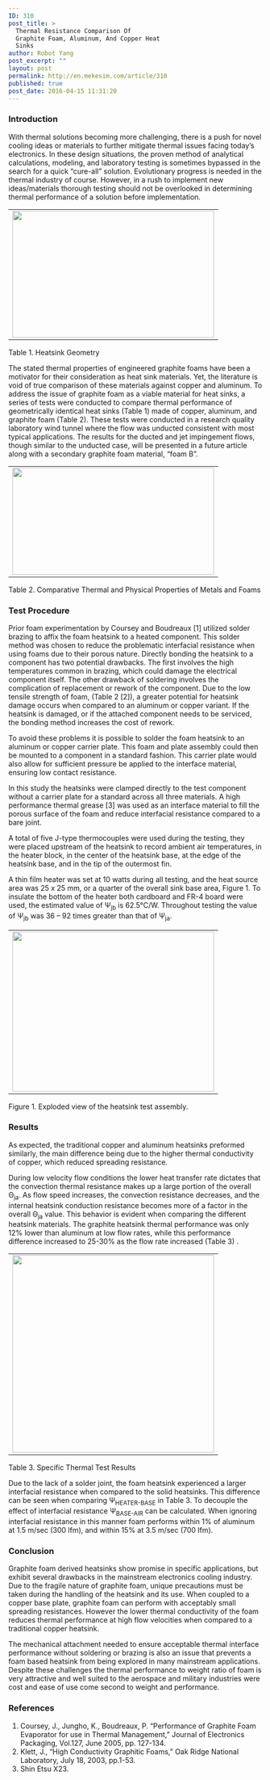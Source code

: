 ```yaml
---
ID: 310
post_title: >
  Thermal Resistance Comparison Of
  Graphite Foam, Aluminum, And Copper Heat
  Sinks
author: Robot Yang
post_excerpt: ""
layout: post
permalink: http://en.mekesim.com/article/310
published: true
post_date: 2016-04-15 11:31:20
---
```

<h3><strong>Introduction</strong></h3>
With thermal solutions becoming more challenging, there is a push for novel cooling ideas or materials to further mitigate thermal issues facing today’s electronics. In these design situations, the proven method of analytical calculations, modeling, and laboratory testing is sometimes bypassed in the search for a quick “cure-all” solution. Evolutionary progress is needed in the thermal industry of course. However, in a rush to implement new ideas/materials thorough testing should not be overlooked in determining thermal performance of a solution before implementation.
<table border="0" width="100%" cellspacing="0" cellpadding="0">
<tbody>
<tr>
<td align="center"><img class="alignnone size-full wp-image-311" src="http://www.mekesim.com/wp-content/uploads/2016/04/2006_Feb_TechBrief_Table1.jpg" width="400" height="251" alt="" /></td>
</tr>
</tbody>
</table>
Table 1. Heatsink Geometry

The stated thermal properties of engineered graphite foams have been a motivator for their consideration as heat sink materials. Yet, the literature is void of true comparison of these materials against copper and aluminum. To address the issue of graphite foam as a viable material for heat sinks, a series of tests were conducted to compare thermal performance of geometrically identical heat sinks (Table 1) made of copper, aluminum, and graphite foam (Table 2). These tests were conducted in a research quality laboratory wind tunnel where the flow was unducted consistent with most typical applications. The results for the ducted and jet impingement flows, though similar to the unducted case, will be presented in a future article along with a secondary graphite foam material, “foam B”.
<table border="0" width="100%" cellspacing="0" cellpadding="0">
<tbody>
<tr>
<td align="center"><img class="alignnone size-full wp-image-312" src="http://www.mekesim.com/wp-content/uploads/2016/04/2006_Feb_TechBrief_Table2.jpg" width="400" height="212" alt="" /></td>
</tr>
</tbody>
</table>
Table 2. Comparative Thermal and Physical Properties of Metals and Foams
<h3><strong>Test Procedure</strong></h3>
Prior foam experimentation by Coursey and Boudreaux [1] utilized solder brazing to affix the foam heatsink to a heated component. This solder method was chosen to reduce the problematic interfacial resistance when using foams due to their porous nature. Directly bonding the heatsink to a component has two potential drawbacks. The first involves the high temperatures common in brazing, which could damage the electrical component itself. The other drawback of soldering involves the complication of replacement or rework of the component. Due to the low tensile strength of foam, (Table 2 [2]), a greater potential for heatsink damage occurs when compared to an aluminum or copper variant. If the heatsink is damaged, or if the attached component needs to be serviced, the bonding method increases the cost of rework.

To avoid these problems it is possible to solder the foam heatsink to an aluminum or copper carrier plate. This foam and plate assembly could then be mounted to a component in a standard fashion. This carrier plate would also allow for sufficient pressure be applied to the interface material, ensuring low contact resistance.

In this study the heatsinks were clamped directly to the test component without a carrier plate for a standard across all three materials. A high performance thermal grease [3] was used as an interface material to fill the porous surface of the foam and reduce interfacial resistance compared to a bare joint.

A total of five J-type thermocouples were used during the testing, they were placed upstream of the heatsink to record ambient air temperatures, in the heater block, in the center of the heatsink base, at the edge of the heatsink base, and in the tip of the outermost fin.

A thin film heater was set at 10 watts during all testing, and the heat source area was 25 x 25 mm, or a quarter of the overall sink base area, Figure 1. To insulate the bottom of the heater both cardboard and FR-4 board were used, the estimated value of Ψ<sub>jb</sub> is 62.5°C/W. Throughout testing the value of Ψ<sub>jb</sub> was 36 – 92 times greater than that of Ψ<sub>ja</sub>.
<table border="0" width="100%" cellspacing="0" cellpadding="0">
<tbody>
<tr>
<td align="center"><img class="alignnone size-full wp-image-313" src="http://www.mekesim.com/wp-content/uploads/2016/04/2006_Feb_TechBrief_Figure1.jpg" width="400" height="317" alt="" /></td>
</tr>
</tbody>
</table>
Figure 1. Exploded view of the heatsink test assembly.
<h3><strong>Results</strong></h3>
As expected, the traditional copper and aluminum heatsinks preformed similarly, the main difference being due to the higher thermal conductivity of copper, which reduced spreading resistance.

During low velocity flow conditions the lower heat transfer rate dictates that the convection thermal resistance makes up a large portion of the overall Θ<sub>ja</sub>. As flow speed increases, the convection resistance decreases, and the internal heatsink conduction resistance becomes more of a factor in the overall Θ<sub>ja</sub> value. This behavior is evident when comparing the different heatsink materials. The graphite heatsink thermal performance was only 12% lower than aluminum at low flow rates, while this performance difference increased to 25-30% as the flow rate increased (Table 3) .
<table border="0" width="100%" cellspacing="0" cellpadding="0">
<tbody>
<tr>
<td align="center"><img class="alignnone size-full wp-image-314" src="http://www.mekesim.com/wp-content/uploads/2016/04/2006_Feb_TechBrief_Table3.jpg" width="400" height="391" alt="" /></td>
</tr>
</tbody>
</table>
Table 3. Specific Thermal Test Results

Due to the lack of a solder joint, the foam heatsink experienced a larger interfacial resistance when compared to the solid heatsinks. This difference can be seen when comparing Ψ<sub>HEATER-BASE</sub> in Table 3. To decouple the effect of interfacial resistance Ψ<sub>BASE-AIR</sub> can be calculated. When ignoring interfacial resistance in this manner foam performs within 1% of aluminum at 1.5 m/sec (300 lfm), and within 15% at 3.5 m/sec (700 lfm).
<h3><strong>Conclusion</strong></h3>
Graphite foam derived heatsinks show promise in specific applications, but exhibit several drawbacks in the mainstream electronics cooling industry. Due to the fragile nature of graphite foam, unique precautions must be taken during the handling of the heatsink and its use. When coupled to a copper base plate, graphite foam can perform with acceptably small spreading resistances. However the lower thermal conductivity of the foam reduces thermal performance at high flow velocities when compared to a traditional copper heatsink.

The mechanical attachment needed to ensure acceptable thermal interface performance without soldering or brazing is also an issue that prevents a foam based heatsink from being explored in many mainstream applications. Despite these challenges the thermal performance to weight ratio of foam is very attractive and well suited to the aerospace and military industries were cost and ease of use come second to weight and performance.
<h3><strong>References</strong></h3>
<ol>
	<li>Coursey, J., Jungho, K., Boudreaux, P. “Performance of Graphite Foam Evaporator for use in Thermal Management,” Journal of Electronics Packaging, Vol.127, June 2005, pp. 127-134.</li>
	<li>Klett, J., “High Conductivity Graphitic Foams,” Oak Ridge National Laboratory, July 18, 2003, pp.1-53.</li>
	<li>Shin Etsu X23.</li>
</ol>